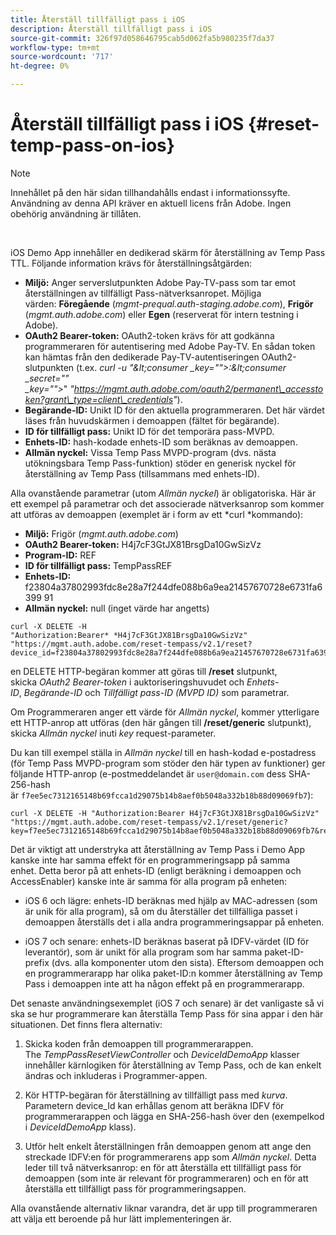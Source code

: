 ```yaml
---
title: Återställ tillfälligt pass i iOS
description: Återställ tillfälligt pass i iOS
source-git-commit: 326f97d058646795cab5d062fa5b980235f7da37
workflow-type: tm+mt
source-wordcount: '717'
ht-degree: 0%

---
```



# Återställ tillfälligt pass i iOS {#reset-temp-pass-on-ios}

>[!NOTE]
>
>Innehållet på den här sidan tillhandahålls endast i informationssyfte. Användning av denna API kräver en aktuell licens från Adobe. Ingen obehörig användning är tillåten.

</br>

iOS Demo App innehåller en dedikerad skärm för återställning av Temp Pass TTL. Följande information krävs för återställningsåtgärden:

- **Miljö:** Anger serverslutpunkten Adobe Pay-TV-pass som tar emot återställningen av tillfälligt Pass-nätverksanropet. Möjliga värden: **Föregående** (*mgmt-prequal.auth-staging.adobe.com*), **Frigör** (*mgmt.auth.adobe.com*) eller **Egen** (reserverat för intern testning i Adobe).
- **OAuth2 Bearer-token:** OAuth2-token krävs för att godkänna programmeraren för autentisering med Adobe Pay-TV. En sådan token kan hämtas från den dedikerade Pay-TV-autentiseringen OAuth2-slutpunkten (t.ex. *curl -u &quot;\&lt;consumer _key=&quot;&quot;>:\&lt;consumer _secret=&quot;&quot; _key=&quot;&quot;>*&quot; *&quot;https://mgmt.auth.adobe.com/oauth2/permanent\_accesstoken?grant\_type=client\_credentials&quot;*).
- **Begärande-ID:** Unikt ID för den aktuella programmeraren. Det här värdet läses från huvudskärmen i demoappen (fältet för begärande).
- **ID för tillfälligt pass:** Unikt ID för det temporära pass-MVPD.
- **Enhets-ID:** hash-kodade enhets-ID som beräknas av demoappen.
- **Allmän nyckel:** Vissa Temp Pass MVPD-program (dvs. nästa utökningsbara Temp Pass-funktion) stöder en generisk nyckel för återställning av Temp Pass (tillsammans med enhets-ID).

Alla ovanstående parametrar (utom *Allmän nyckel*) är obligatoriska. Här är ett exempel på parametrar och det associerade nätverksanrop som kommer att utföras av demoappen (exemplet är i form av ett *curl *kommando):

- **Miljö:** Frigör (*mgmt.auth.adobe.com*)
- **OAuth2 Bearer-token:** H4j7cF3GtJX81BrsgDa10GwSizVz
- **Program-ID:** REF
- **ID för tillfälligt pass:** TempPassREF
- **Enhets-ID:** f23804a37802993fdc8e28a7f244dfe088b6a9ea21457670728e6731fa6399 91 
- **Allmän nyckel:** null (inget värde har angetts)

```curl
curl -X DELETE -H "Authorization:Bearer* *H4j7cF3GtJX81BrsgDa10GwSizVz" "https://mgmt.auth.adobe.com/reset-tempass/v2.1/reset?device_id=f23804a37802993fdc8e28a7f244dfe088b6a9ea21457670728e6731fa639991&requestor_id=REF&mvpd_id=TempPassREF"
```

en DELETE HTTP-begäran kommer att göras till **/reset** slutpunkt, skicka *OAuth2 Bearer-token* i auktoriseringshuvudet och *Enhets-ID*, *Begärande-ID* och *Tillfälligt pass-ID (MVPD ID)* som parametrar.

Om Programmeraren anger ett värde för *Allmän nyckel*, kommer ytterligare ett HTTP-anrop att utföras (den här gången till **/reset/generic** slutpunkt), skicka *Allmän nyckel* inuti *key* request-parameter.

Du kan till exempel ställa in *Allmän nyckel* till en hash-kodad e-postadress (för Temp Pass MVPD-program som stöder den här typen av funktioner) ger följande HTTP-anrop (e-postmeddelandet är `user@domain.com` dess SHA-256-hash är `f7ee5ec7312165148b69fcca1d29075b14b8aef0b5048a332b18b88d09069fb7`):

```curl
curl -X DELETE -H "Authorization:Bearer H4j7cF3GtJX81BrsgDa10GwSizVz"
"https://mgmt.auth.adobe.com/reset-tempass/v2.1/reset/generic?key=f7ee5ec7312165148b69fcca1d29075b14b8aef0b5048a332b18b88d09069fb7&requestor_id=REF&mvpd_id=TempPassREF"
```

Det är viktigt att understryka att återställning av Temp Pass i Demo App kanske inte har samma effekt för en programmeringsapp på samma enhet. Detta beror på att enhets-ID (enligt beräkning i demoappen och AccessEnabler) kanske inte är samma för alla program på enheten:

- iOS 6 och lägre: enhets-ID beräknas med hjälp av MAC-adressen (som är unik för alla program), så om du återställer det tillfälliga passet i demoappen återställs det i alla andra programmeringsappar på enheten.

- iOS 7 och senare: enhets-ID beräknas baserat på IDFV-värdet (ID för leverantör), som är unikt för alla program som har samma paket-ID-prefix (dvs. alla komponenter utom den sista). Eftersom demoappen och en programmerarapp har olika paket-ID:n kommer återställning av Temp Pass i demoappen inte att ha någon effekt på en programmerarapp.

Det senaste användningsexemplet (iOS 7 och senare) är det vanligaste så vi ska se hur programmerare kan återställa Temp Pass för sina appar i den här situationen. Det finns flera alternativ:

1. Skicka koden från demoappen till programmerarappen. The *TempPassResetViewController* och *DeviceIdDemoApp* klasser innehåller kärnlogiken för återställning av Temp Pass, och de kan enkelt ändras och inkluderas i Programmer-appen.

1. Kör HTTP-begäran för återställning av tillfälligt pass med *kurva*. Parametern device\_Id kan erhållas genom att beräkna IDFV för programmerarappen och lägga en SHA-256-hash över den (exempelkod i *DeviceIdDemoApp* klass).

1. Utför helt enkelt återställningen från demoappen genom att ange den streckade IDFV:en för programmerarens app som *Allmän nyckel*. Detta leder till två nätverksanrop: en för att återställa ett tillfälligt pass för demoappen (som inte är relevant för programmeraren) och en för att återställa ett tillfälligt pass för programmeringsappen.

Alla ovanstående alternativ liknar varandra, det är upp till programmeraren att välja ett beroende på hur lätt implementeringen är. 

